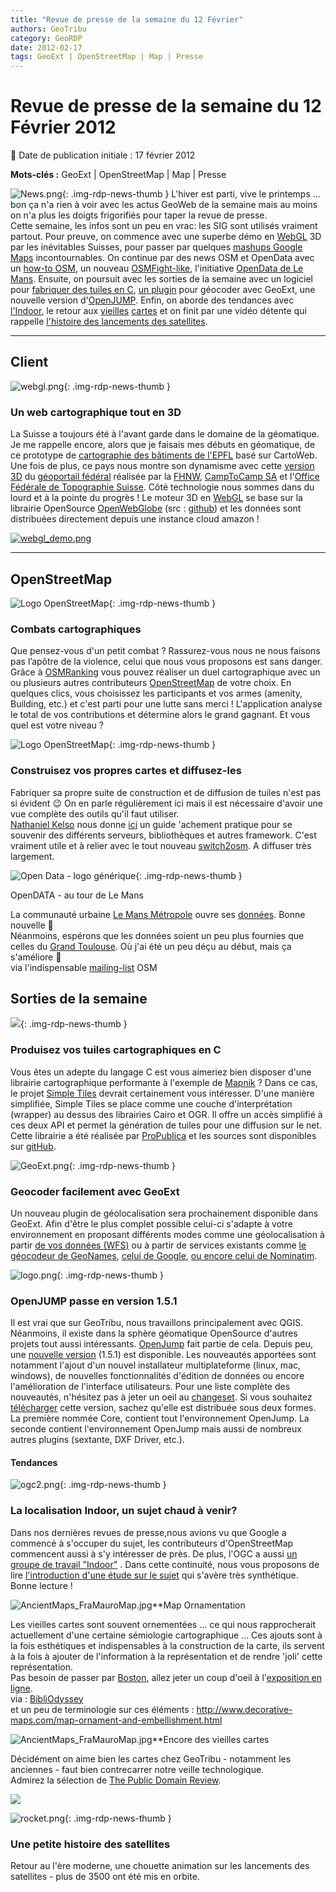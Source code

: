 ```yaml
---
title: "Revue de presse de la semaine du 12 Février"
authors: GeoTribu
category: GeoRDP
date: 2012-02-17
tags: GeoExt | OpenStreetMap | Map | Presse
---
```


# Revue de presse de la semaine du 12 Février 2012


:calendar: Date de publication initiale : 17 février 2012

**Mots-clés :** GeoExt | OpenStreetMap | Map | Presse


![News.png](https://cdn.geotribu.fr/images/internal/icons-rdp-news/news.png){: .img-rdp-news-thumb }
 L'hiver est parti, vive le printemps ... bon ça n'a rien à voir avec les actus GeoWeb de la semaine mais au moins on n'a plus les doigts frigorifiés pour taper la revue de presse.  
 Cette semaine, les infos sont un peu en vrac: les SIG sont utilisés vraiment partout. Pour preuve, on commence avec une superbe démo en [WebGL](#news11) 3D par les inévitables Suisses, pour passer par quelques [mashups Google Maps](#news12) incontournables. On continue par des news OSM et OpenData avec un [how-to OSM](#news22), un nouveau [OSMFight-like](#news21), l'initiative [OpenData de Le Mans](#news43). Ensuite, on poursuit avec les sorties de la semaine avec un logiciel pour [fabriquer des tuiles en C](#news31), [un plugin](#news32) pour géocoder avec GeoExt, une nouvelle version d'[OpenJUMP](#news33). Enfin, on aborde des tendances avec [l'Indoor](#news41), le retour aux [vieilles](#news42) [cartes](#news44) et on finit par une vidéo détente qui rappelle [l'histoire des lancements des satellites](#news45).




----

## Client


 ![webgl.png](/sites/default/files/Tuto/img/Blog/webgl.png){: .img-rdp-news-thumb }

### Un web cartographique tout en 3D

 La Suisse a toujours été à l'avant garde dans le domaine de la géomatique. Je me rappelle encore, alors que je faisais mes débuts en géomatique, de ce prototype de [cartographie des bâtiments de l'EPFL](http://plan.epfl.ch/) basé sur CartoWeb. Une fois de plus, ce pays nous montre son dynamisme avec cette [version 3D](http://swiss3d.openwebglobe.org/) du [géoportail fédéral](http://www.geo.admin.ch/) réalisée par la [FHNW](http://www.fhnw.ch/habg/ivgi), [CampToCamp SA](http://www.camptocamp.com/) et l'[Office Fédérale de Topographie Suisse](http://www.swisstopo.admin.ch/internet/swisstopo/fr/home.html). Côté technologie nous sommes dans du lourd et à la pointe du progrès ! Le moteur 3D en [WebGL](https://fr.wikipedia.org/wiki/WebGL) se base sur la librairie OpenSource [OpenWebGlobe](http://wiki.openwebglobe.org/doku.php?id=start) (src : [github](https://github.com/OpenWebGlobe)) et les données sont distribuées directement depuis une instance cloud amazon !




 [![webgl_demo.png](http://geotribu.net/sites/default/files/Tuto/img/divers/webgl_demo.png)](http://swiss3d.openwebglobe.org/)

----

## OpenStreetMap

 ![Logo OpenStreetMap](https://cdn.geotribu.fr/images/logos-icones/OpenStreetMap/Openstreetmap.png){: .img-rdp-news-thumb }

### Combats cartographiques

 Que pensez-vous d'un petit combat ? Rassurez-vous nous ne nous faisons pas l’apôtre de la violence, celui que nous vous proposons est sans danger. Grâce à [OSMRanking](http://osmranking.altogetherlost.com/) vous pouvez réaliser un duel cartographique avec un ou plusieurs autres contributeurs [OpenStreetMap](https://www.openstreetmap.org/) de votre choix. En quelques clics, vous choisissez les participants et vos armes (amenity, Building, etc.) et c'est parti pour une lutte sans merci ! L'application analyse le total de vos contributions et détermine alors le grand gagnant. Et vous quel est votre niveau ?




 ![Logo OpenStreetMap](https://cdn.geotribu.fr/images/logos-icones/OpenStreetMap/Openstreetmap.png){: .img-rdp-news-thumb }

### Construisez vos propres cartes et diffusez-les

 Fabriquer sa propre suite de construction et de diffusion de tuiles n'est pas si évident :wink: On en parle régulièrement ici mais il est nécessaire d'avoir une vue complète des outils qu'il faut utiliser.  
 [Nathaniel Kelso](http://kelso.it/blog/) nous donne [ici](https://github.com/nvkelso/geo-how-to/wiki) un guide 'achement pratique pour se souvenir des différents serveurs, bibliothèques et autres framework. C'est vraiment utile et à relier avec le tout nouveau [switch2osm](http://switch2osm.org/). A diffuser très largement.




 ![Open Data - logo générique](https://cdn.geotribu.fr/images/logos-icones/divers/opendata.jpg){: .img-rdp-news-thumb }

OpenDATA - au tour de Le Mans

 La communauté urbaine [Le Mans Métropole](http://www.lemans.fr/) ouvre ses [données](http://www.lemainelibre.fr/actualite/le-virage-numerique-du-mans-08-02-2012-28761). Bonne nouvelle :slightly_smiling_face:  
 Néanmoins, espérons que les données soient un peu plus fournies que celles du [Grand Toulouse](http://data.grandtoulouse.fr/). Où j'ai été un peu déçu au début, mais ça s'améliore :slightly_smiling_face:  
 via l'indispensable [mailing-list](http://lists.openstreetmap.org/pipermail/talk-fr/2012-February/040322.html) OSM




## Sorties de la semaine

 ![](https://cdn.geotribu.fr/images/internal/icons-rdp-news/world.png){: .img-rdp-news-thumb }

### Produisez vos tuiles cartographiques en C

 Vous êtes un adepte du langage C est vous aimeriez bien disposer d'une librairie cartographique performante à l'exemple de [Mapnik](http://mapnik.org/) ? Dans ce cas, le projet [Simple Tiles](http://propublica.github.com/simple-tiles/) devrait certainement vous intéresser. D'une manière simplifiée, Simple Tiles se place comme une couche d'interprétation (wrapper) au dessus des librairies Cairo et OGR. Il offre un accès simplifié à ces deux API et permet la génération de tuiles pour une diffusion sur le net. Cette librairie a été réalisée par [ProPublica](http://www.propublica.org/) et les sources sont disponibles sur [gitHub](https://github.com/propublica/simple-tiles).




 ![GeoExt.png](/sites/default/files/Tuto/img/Blog/GeoExt.png){: .img-rdp-news-thumb }

### Geocoder facilement avec GeoExt

 Un nouveau plugin de géolocalisation sera prochainement disponible dans GeoExt. Afin d'être le plus complet possible celui-ci s'adapte à votre environnement en proposant différents modes comme une géolocalisation à partir [de vos données (WFS)](http://dev.geoext.org/trunk/geoext/examples/geocoder-wfs.html) ou à partir de services existants comme [le géocodeur de GeoNames](http://dev.geoext.org/trunk/geoext/examples/geocoder-geonames.html), [celui de Google](http://dev.geoext.org/trunk/geoext/examples/geocoder-google.html), [ou encore celui de Nominatim](http://dev.geoext.org/trunk/geoext/examples/geocoder.html).




 ![logo.png](/sites/default/files/Tuto/img/Blog/openjump/logo.png){: .img-rdp-news-thumb }

### OpenJUMP passe en version 1.5.1

 Il est vrai que sur GeoTribu, nous travaillons principalement avec QGIS. Néanmoins, il existe dans la sphère géomatique OpenSource d'autres projets tout aussi intéressants. [OpenJump](http://www.openjump.org/) fait partie de cela. Depuis peu, une [nouvelle version](http://sourceforge.net/projects/jump-pilot/files/OpenJUMP/1.5.1/) (1.5.1) est disponible. Les nouveautés apportées sont notamment l'ajout d'un nouvel installateur multiplateforme (linux, mac, windows), de nouvelles fonctionnalités d'édition de données ou encore l'amélioration de l'interface utilisateurs. Pour une liste complète des nouveautés, n'hésitez pas à jeter un oeil au [changeset](http://jump-pilot.svn.sourceforge.net/viewvc/jump-pilot/core/trunk/Changes.txt?revision=2721&view=markup). Si vous souhaitez [télécharger](http://sourceforge.net/projects/jump-pilot/files/OpenJUMP/1.5.1/) cette version, sachez qu'elle est distribuée sous deux formes. La première nommée Core, contient tout l'environnement OpenJump. La seconde contient l'environnement OpenJump mais aussi de nombreux autres plugins (sextante, DXF Driver, etc.).




#### Tendances

 ![ogc2.png](https://cdn.geotribu.fr/images/logos-icones/entreprises_association/ogc.png){: .img-rdp-news-thumb }

### La localisation Indoor, un sujet chaud à venir?

 Dans nos dernières revues de presse,nous avions vu que Google a commencé à s'occuper du sujet, les contributeurs d'OpenStreetMap commencent aussi à s'y intéresser de près. De plus, l'OGC a aussi [un groupe de travail "Indoor"](http://www.ogcnetwork.net/indoorlocation) . Dans cette continuité, nous vous proposons de lire [l'introduction d'une étude sur le sujet](http://stack.nil.com/ipcorner/IndoorLocationBasedServices/#chapter1) qui s'avère très synthétique. Bonne lecture !




 ![AncientMaps_FraMauroMap.jpg](http://www.geotribu.net/sites/default/files/Tuto/img/Blog/divers/AncientMaps_FraMauroMap.jpg)**Map Ornamentation

 Les vieilles cartes sont souvent ornementées ... ce qui nous rapprocherait actuellement d'une certaine sémiologie cartographique ... Ces ajouts sont à la fois esthétiques et indispensables à la construction de la carte, ils servent à la fois à ajouter de l'information à la représentation et de rendre 'joli' cette représentation.  
 Pas besoin de passer par [Boston](https://www.openstreetmap.org/?lat=42.3604488372803&lon=-71.059741973877&zoom=13), allez jeter un coup d'oeil à l'[exposition en ligne](http://www.hcl.harvard.edu/libraries/maps/exhibits/baroque/).  
 via : [BibliOdyssey](http://bibliodyssey.blogspot.com/2012/02/map-ornamentation.html)  
 et un peu de terminologie sur ces éléments : <http://www.decorative-maps.com/map-ornament-and-embellishment.html>




 ![AncientMaps_FraMauroMap.jpg](http://www.geotribu.net/sites/default/files/Tuto/img/Blog/divers/AncientMaps_FraMauroMap.jpg)**Encore des vieilles cartes

 Décidément on aime bien les cartes chez GeoTribu - notamment les anciennes - faut bien contrecarrer notre veille technologique.  
 Admirez la sélection de [The Public Domain Review](http://publicdomainreview.org/2011/09/22/maps-from-geographicus/).

 ![](http://upload.wikimedia.org/wikipedia/commons/thumb/4/48/1853_Kaei_6_Japanese_Map_of_the_World_-_Geographicus_-_ChikyuBankokuHozu-nakajima-1853.jpg/800px-1853_Kaei_6_Japanese_Map_of_the_World_-_Geographicus_-_ChikyuBankokuHozu-nakajima-1853.jpg)




 ![rocket.png](/sites/default/files/Tuto/img/Blog/rocket.png){: .img-rdp-news-thumb }

### Une petite histoire des satellites

 Retour au l'ère moderne, une chouette animation sur les lancements des satellites - plus de 3500 ont été mis en orbite.
